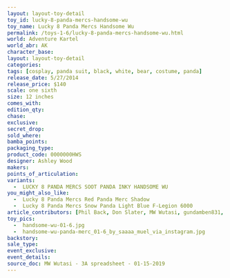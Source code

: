 ```yaml
---
layout: layout-toy-detail 
toy_id: lucky-8-panda-mercs-handsome-wu
toy_name: Lucky 8 Panda Mercs Handsome Wu
permalink: /toys-1-6/lucky-8-panda-mercs-handsome-wu.html
world: Adventure Kartel
world_abr: AK
character_base: 
layout: layout-toy-detail
categories: 
tags: [cosplay, panda suit, black, white, bear, costume, panda]
release_date: 5/27/2014
release_price: $140 
scale: one sixth
size: 12 inches
comes_with: 
edition_qty: 
chase: 
exclusive: 
secret_drop: 
sold_where: 
bamba_points: 
packaging_type: 
product_code: 0000000HWS
designer: Ashley Wood
makers: 
points_of_articulation: 
variants: 
  -  LUCKY 8 PANDA MERCS SOOT PANDA INKY HANDSOME WU
you_might_also_like: 
  -  Lucky 8 Panda Mercs Red Panda Merc Shadow
  -  Lucky 8 Panda Mercs Snow Panda Light Blue F-Legion 6000
article_contributors: [Phil Back, Don Slater, MW Wutasi, gundamben831, saaaa_muel]
toy_pics: 
  -  handsome-wu-01-6.jpg
  -  handsome-wu-panda-merc_01-6_by_saaaa_muel_via_instagram.jpg
backstory: 
sale_type: 
event_exclusive: 
event_details: 
source_doc: MW Wutasi - 3A spreadsheet - 01-15-2019
---
```

